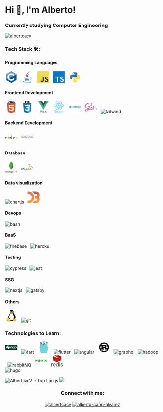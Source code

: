 <h1 align="left">Hi 👋, I'm Alberto!</h1>
<h3 align="left">Currently studying Computer Engineering</h3>

<p align="left"> 
 <img src="https://komarev.com/ghpvc/?username=albertcacv&label=Profile%20views&color=0e75b6&style=flat" alt="albertcacv" />
</p>

<h3>Tech Stack 🛠:</h3>

<h4>Programming Languages</h4>

<img src="https://raw.githubusercontent.com/devicons/devicon/master/icons/c/c-original.svg" alt="c" width="40" height="40"/> &nbsp; 
<img src="https://raw.githubusercontent.com/devicons/devicon/master/icons/java/java-original.svg" alt="java" width="40" height="40"/> &nbsp; 
<img src="https://raw.githubusercontent.com/devicons/devicon/master/icons/javascript/javascript-original.svg" alt="javascript" width="40" height="40"/> &nbsp; 
<img src="https://raw.githubusercontent.com/devicons/devicon/master/icons/typescript/typescript-original.svg" alt="typescript" width="40" height="40"/> &nbsp; 
<img src="https://raw.githubusercontent.com/devicons/devicon/master/icons/python/python-original.svg" alt="python" width="40" height="40"/>

<h4>Frontend Development</h4>

<img src="https://raw.githubusercontent.com/devicons/devicon/master/icons/html5/html5-original-wordmark.svg" alt="html5" width="40" height="40"/> &nbsp; 
<img src="https://raw.githubusercontent.com/devicons/devicon/master/icons/css3/css3-original-wordmark.svg" alt="css3" width="40" height="40"/> &nbsp; 
<img src="https://raw.githubusercontent.com/devicons/devicon/master/icons/vuejs/vuejs-original-wordmark.svg" alt="vuejs" width="40" height="40"/> &nbsp; 
<img src="https://raw.githubusercontent.com/devicons/devicon/master/icons/react/react-original-wordmark.svg" alt="react" width="40" height="40"/> &nbsp; 
<img src="https://raw.githubusercontent.com/devicons/devicon/d00d0969292a6569d45b06d3f350f463a0107b0d/icons/webpack/webpack-original-wordmark.svg" alt="webpack" width="40" height="40"/> &nbsp;
<img src="https://raw.githubusercontent.com/devicons/devicon/master/icons/sass/sass-original.svg" alt="sass" width="40" height="40"/> &nbsp;
<img src="https://www.vectorlogo.zone/logos/tailwindcss/tailwindcss-icon.svg" alt="tailwind" width="40" height="40"/> &nbsp;

<h4>Backend Development</h4>

<img src="https://raw.githubusercontent.com/devicons/devicon/master/icons/nodejs/nodejs-original-wordmark.svg" alt="nodejs" width="40" height="40"/> &nbsp;
<img src="https://raw.githubusercontent.com/devicons/devicon/master/icons/express/express-original-wordmark.svg" alt="express" width="40" height="40"/> &nbsp;

<h4>Database</h4> 

<img src="https://raw.githubusercontent.com/devicons/devicon/master/icons/mongodb/mongodb-original-wordmark.svg" alt="mongodb" width="40" height="40"/> &nbsp;
<img src="https://raw.githubusercontent.com/devicons/devicon/master/icons/mysql/mysql-original-wordmark.svg" alt="mysql" width="40" height="40"/> &nbsp;&nbsp;&nbsp;

<h4>Data visualization</h4>

<img src="https://www.chartjs.org/media/logo-title.svg" alt="chartjs" width="40" height="40"/> &nbsp; 
<img src="https://raw.githubusercontent.com/devicons/devicon/master/icons/d3js/d3js-original.svg" alt="d3js" width="40" height="40"/>

<h4>Devops</h4> 

<img src="https://www.vectorlogo.zone/logos/gnu_bash/gnu_bash-icon.svg" alt="bash" width="40" height="40"/>

<h4>BaaS</h4> 

<img src="https://www.vectorlogo.zone/logos/firebase/firebase-icon.svg" alt="firebase" width="40" height="40"/> &nbsp; 
<img src="https://www.vectorlogo.zone/logos/heroku/heroku-icon.svg" alt="heroku" width="40" height="40"/> 

<h4>Testing</h4> 

<img src="https://raw.githubusercontent.com/simple-icons/simple-icons/6e46ec1fc23b60c8fd0d2f2ff46db82e16dbd75f/icons/cypress.svg" alt="cypress" width="40" height="40"/> &nbsp; <img src="https://www.vectorlogo.zone/logos/jestjsio/jestjsio-icon.svg" alt="jest" width="40" height="40"/> 

<h4>SSG</h4>
 
<img src="https://cdn.worldvectorlogo.com/logos/nextjs-3.svg" alt="nextjs" width="40" height="40"/> &nbsp; 
<img src="https://www.vectorlogo.zone/logos/gatsbyjs/gatsbyjs-icon.svg" alt="gatsby" width="40" height="40"/> &nbsp; 


 <h4>Others</h4>

<img src="https://raw.githubusercontent.com/devicons/devicon/master/icons/linux/linux-original.svg" alt="linux" width="40" height="40"/> &nbsp; 
<img src="https://www.vectorlogo.zone/logos/git-scm/git-scm-icon.svg" alt="git" width="40" height="40"/> 

<h3>Technologies to Learn:</h3>

<img src="https://raw.githubusercontent.com/devicons/devicon/master/icons/django/django-original.svg" alt="django" width="40" height="40"/> &nbsp; 
<img src="https://www.vectorlogo.zone/logos/dartlang/dartlang-icon.svg" alt="dart" width="40" height="40"/> &nbsp; 
<img src="https://raw.githubusercontent.com/devicons/devicon/master/icons/go/go-original.svg" alt="go" width="40" height="40"/> &nbsp; 
<img src="https://www.vectorlogo.zone/logos/flutterio/flutterio-icon.svg" alt="flutter" width="40" height="40"/> &nbsp; 
<img src="https://angular.io/assets/images/logos/angular/angular.svg" alt="angular" width="40" height="40"/> &nbsp; 
<img src="https://raw.githubusercontent.com/devicons/devicon/master/icons/rust/rust-plain.svg" alt="rust" width="40" height="40"/> &nbsp; 
<img src="https://www.vectorlogo.zone/logos/graphql/graphql-icon.svg" alt="graphql" width="40" height="40"/> &nbsp; 
<img src="https://www.vectorlogo.zone/logos/apache_hadoop/apache_hadoop-icon.svg" alt="hadoop" width="40" height="40"/> &nbsp;
<img src="https://www.vectorlogo.zone/logos/rabbitmq/rabbitmq-icon.svg" alt="rabbitMQ" width="40" height="40"/> &nbsp; 
<img src="https://raw.githubusercontent.com/devicons/devicon/master/icons/nginx/nginx-original.svg" alt="nginx" width="40" height="40"/> &nbsp; 
<img src="https://raw.githubusercontent.com/devicons/devicon/master/icons/redis/redis-original-wordmark.svg" alt="redis" width="40" height="40"/> &nbsp;  
<img src="https://api.iconify.design/logos-hugo.svg" alt="hugo" width="40" height="40"/> &nbsp;

<div align="left">
 <img src="https://github-readme-stats.vercel.app/api/top-langs/?username=AlbertcacV&langs_count=100&theme=tokyonight&layout=compact" alt="AlbertcacV :: Top Langs" />
  <img src="https://github-readme-stats.vercel.app/api/wakatime?username=Albertcacv" />
</div>
<h3 align="center">Connect with me:</h3>
<p align="center">
 <a href="https://twitter.com/albertcacv" target="blank">
  <img align="center" src="https://raw.githubusercontent.com/rahuldkjain/github-profile-readme-generator/master/src/images/icons/Social/twitter.svg" alt="albertcacv" height="30" width="40" />
 </a>
<a href="https://linkedin.com/in/alberto-caño-álvarez" target="blank">
 <img align="center" src="https://raw.githubusercontent.com/rahuldkjain/github-profile-readme-generator/master/src/images/icons/Social/linked-in-alt.svg" alt="alberto-caño-álvarez" height="30" width="40" />
 </a>
</p>



